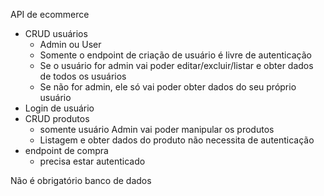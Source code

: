 API de ecommerce

- CRUD usuários
    - Admin ou User
    - Somente o endpoint de criação de usuário é livre de autenticação
    - Se o usuário for admin vai poder editar/excluir/listar e obter dados de todos os usuários
    - Se não for admin, ele só vai poder obter dados do seu próprio usuário
- Login de usuário
- CRUD produtos
    - somente usuário Admin vai poder manipular os produtos
    - Listagem e obter dados do produto não necessita de autenticação
- endpoint de compra
    - precisa estar autenticado

Não é obrigatório banco de dados